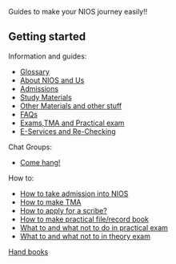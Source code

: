  

Guides to make your NIOS journey easily!! 

## Getting started
Information and guides:
- [Glossary](/wiki/Glossary)
- [About NIOS and Us](/wiki/About)
- [Admissions](/wiki/Admissions)
- [Study Materials](/wiki/Study-Materials)
- [Other Materials and other stuff](/wiki/other-materials)
- [FAQs](/wiki/FAQ'S)
- [Exams,TMA and Practical exam](/wiki/Exams-Assignments)
- [E-Services and Re-Checking](/wiki/EServices)

Chat Groups:
- [Come hang!](/wiki/Get_Help)

How to:
- [How to take admission into NIOS](https://nios.ac.in/student-information-section/admission-procedure-videos.aspx)
- [How to make TMA](/wiki/Guidelines)
- [How to apply for a scribe?](/wiki/howto's-scribe)
- [How to make practical file/record book]( /wiki/howto-rec-book)
- [What to and what not to do in practical exam](/wiki/pr)
- [What to and what not to in theory exam](/wiki/th)

[Hand books]( /wiki/Seb_Hand_Books.md)
